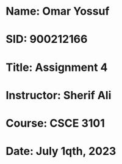 # Name: Omar Yossuf
# SID: 900212166
# Title: Assignment 4
# Instructor: Sherif Ali
# Course: CSCE 3101
# Date: July 1qth, 2023
